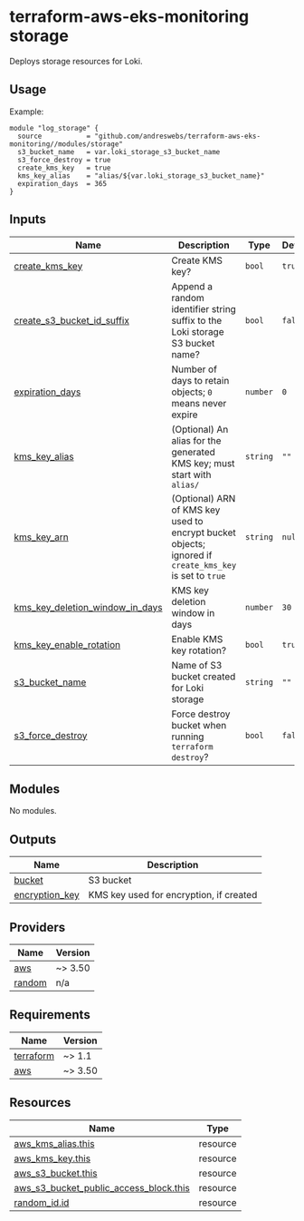 # terraform-aws-eks-monitoring storage

Deploys storage resources for Loki.

[//]: # (BEGIN_TF_DOCS)


## Usage

Example:

```hcl
module "log_storage" {
  source           = "github.com/andreswebs/terraform-aws-eks-monitoring//modules/storage"
  s3_bucket_name   = var.loki_storage_s3_bucket_name
  s3_force_destroy = true
  create_kms_key   = true
  kms_key_alias    = "alias/${var.loki_storage_s3_bucket_name}"
  expiration_days  = 365
}
```



## Inputs

| Name | Description | Type | Default | Required |
|------|-------------|------|---------|:--------:|
| <a name="input_create_kms_key"></a> [create\_kms\_key](#input\_create\_kms\_key) | Create KMS key? | `bool` | `true` | no |
| <a name="input_create_s3_bucket_id_suffix"></a> [create\_s3\_bucket\_id\_suffix](#input\_create\_s3\_bucket\_id\_suffix) | Append a random identifier string suffix to the Loki storage S3 bucket name? | `bool` | `false` | no |
| <a name="input_expiration_days"></a> [expiration\_days](#input\_expiration\_days) | Number of days to retain objects; `0` means never expire | `number` | `0` | no |
| <a name="input_kms_key_alias"></a> [kms\_key\_alias](#input\_kms\_key\_alias) | (Optional) An alias for the generated KMS key; must start with `alias/` | `string` | `""` | no |
| <a name="input_kms_key_arn"></a> [kms\_key\_arn](#input\_kms\_key\_arn) | (Optional) ARN of KMS key used to encrypt bucket objects; ignored if `create_kms_key` is set to `true` | `string` | `null` | no |
| <a name="input_kms_key_deletion_window_in_days"></a> [kms\_key\_deletion\_window\_in\_days](#input\_kms\_key\_deletion\_window\_in\_days) | KMS key deletion window in days | `number` | `30` | no |
| <a name="input_kms_key_enable_rotation"></a> [kms\_key\_enable\_rotation](#input\_kms\_key\_enable\_rotation) | Enable KMS key rotation? | `bool` | `true` | no |
| <a name="input_s3_bucket_name"></a> [s3\_bucket\_name](#input\_s3\_bucket\_name) | Name of S3 bucket created for Loki storage | `string` | `""` | no |
| <a name="input_s3_force_destroy"></a> [s3\_force\_destroy](#input\_s3\_force\_destroy) | Force destroy bucket when running `terraform destroy`? | `bool` | `false` | no |

## Modules

No modules.

## Outputs

| Name | Description |
|------|-------------|
| <a name="output_bucket"></a> [bucket](#output\_bucket) | S3 bucket |
| <a name="output_encryption_key"></a> [encryption\_key](#output\_encryption\_key) | KMS key used for encryption, if created |

## Providers

| Name | Version |
|------|---------|
| <a name="provider_aws"></a> [aws](#provider\_aws) | ~> 3.50 |
| <a name="provider_random"></a> [random](#provider\_random) | n/a |

## Requirements

| Name | Version |
|------|---------|
| <a name="requirement_terraform"></a> [terraform](#requirement\_terraform) | ~> 1.1 |
| <a name="requirement_aws"></a> [aws](#requirement\_aws) | ~> 3.50 |

## Resources

| Name | Type |
|------|------|
| [aws_kms_alias.this](https://registry.terraform.io/providers/hashicorp/aws/latest/docs/resources/kms_alias) | resource |
| [aws_kms_key.this](https://registry.terraform.io/providers/hashicorp/aws/latest/docs/resources/kms_key) | resource |
| [aws_s3_bucket.this](https://registry.terraform.io/providers/hashicorp/aws/latest/docs/resources/s3_bucket) | resource |
| [aws_s3_bucket_public_access_block.this](https://registry.terraform.io/providers/hashicorp/aws/latest/docs/resources/s3_bucket_public_access_block) | resource |
| [random_id.id](https://registry.terraform.io/providers/hashicorp/random/latest/docs/resources/id) | resource |

[//]: # (END_TF_DOCS)
